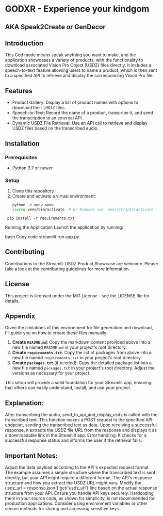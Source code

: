 # GODXR - Experience your kindgom
## AKA Speak2Create or GenDecor

## Introduction
This God mode means speak anything you want to make, and the application showcases a variety of products, with the functionality to download associated Vision Pro Object (USDZ) files directly. It includes a speech-to-text feature allowing users to name a product, which is then sent to a specified API to retrieve and display the corresponding Vision Pro file.

## Features
- Product Gallery: Display a list of product names with options to download their USDZ files.
- Speech-to-Text: Record the name of a product, transcribe it, and send the transcription to an external API.
- Dynamic USDZ File Retrieval: Use an API call to retrieve and display USDZ files based on the transcribed audio.

## Installation

### Prerequisites
- Python 3.7 or newer

### Setup
1. Clone this repository.
2. Create and activate a virtual environment:
   ```bash
   python -m venv venv
   source venv/bin/activate  # On Windows use `venv\Scripts\activate`

`` pip install -r requirements.txt``

Running the Application
Launch the application by running:

bash
Copy code
streamlit run app.py
## Contributing

Contributions to the Streamlit USDZ Product Showcase are welcome. Please take a look at the contributing guidelines for more information.

## License

This project is licensed under the MIT License - see the LICENSE file for details.


## Appendix 

Given the limitations of this environment for file generation and download, I'll guide you on how to create these files manually:

1. **Create `README.md`**: Copy the markdown content provided above into a new file named `README.md` in your project's root directory.
2. **Create `requirements.txt`**: Copy the list of packages from above into a new file named `requirements.txt` in your project's root directory.
3. **Create `packages.txt`** (if needed): Copy the detailed package list into a new file named `packages.txt` in your project's root directory. Adjust the versions as necessary for your project.

This setup will provide a solid foundation for your Streamlit app, ensuring that others can easily understand, install, and use your project.



## Explanation:
After transcribing the audio, send_to_api_and_display_usdz is called with the transcribed text.
This function makes a POST request to the specified API endpoint, sending the transcribed text as data.
Upon receiving a successful response, it extracts the USDZ file URL from the response and displays it as a downloadable link in the Streamlit app.
Error handling: It checks for a successful response status and informs the user if the retrieval fails.
## Important Notes:
Adjust the data payload according to the API's expected request format. The example assumes a simple structure where the transcribed text is sent directly, but your API might require a different format.
The API's response structure and how you extract the USDZ URL might vary. Modify the usdz_url = response.json().get('usdz_url') line based on the actual response structure from your API.
Ensure you handle API keys securely. Hardcoding them in your source code, as shown for simplicity, is not recommended for production applications. Consider using environment variables or other secure methods for storing and accessing sensitive keys.
